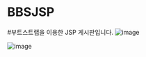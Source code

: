 # BBSJSP
#부트스트랩을 이용한 JSP 게시판입니다.
![image](https://user-images.githubusercontent.com/48196352/76629554-cb0c7800-6581-11ea-8a88-ee9c70776649.png)


![image](https://user-images.githubusercontent.com/48196352/76629641-f42d0880-6581-11ea-9a76-153d617cd3ff.png)
